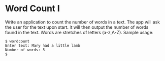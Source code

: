 # Word Count I

Write an application to count the number of words in a text. The app will ask the user for the text upon start.
It will then output the number of words found in the text. Words are stretches of letters (a-z,A-Z). Sample usage:

```shell
$ wordcount
Enter text: Mary had a little lamb
Number of words: 5
$
```